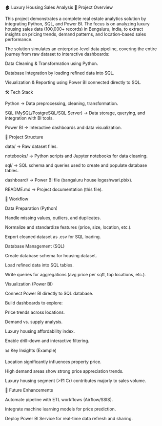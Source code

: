 🏠 Luxury Housing Sales Analysis
📌 Project Overview

This project demonstrates a complete real estate analytics solution by integrating Python, SQL, and Power BI. The focus is on analyzing luxury housing sales data (100,000+ records) in Bengaluru, India, to extract insights on pricing trends, demand patterns, and location-based sales performance.

The solution simulates an enterprise-level data pipeline, covering the entire journey from raw dataset to interactive dashboards:

Data Cleaning & Transformation using Python.

Database Integration by loading refined data into SQL.

Visualization & Reporting using Power BI connected directly to SQL.

🛠️ Tech Stack

Python → Data preprocessing, cleaning, transformation.

SQL (MySQL/PostgreSQL/SQL Server) → Data storage, querying, and integration with BI tools.

Power BI → Interactive dashboards and data visualization.

📂 Project Structure

data/ → Raw dataset files.

notebooks/ → Python scripts and Jupyter notebooks for data cleaning.

sql/ → SQL schema and queries used to create and populate database tables.

dashboard/ → Power BI file (bangaluru house logeshwari.pbix).

README.md → Project documentation (this file).

🚀 Workflow

Data Preparation (Python)

Handle missing values, outliers, and duplicates.

Normalize and standardize features (price, size, location, etc.).

Export cleaned dataset as .csv for SQL loading.

Database Management (SQL)

Create database schema for housing dataset.

Load refined data into SQL tables.

Write queries for aggregations (avg price per sqft, top locations, etc.).

Visualization (Power BI)

Connect Power BI directly to SQL database.

Build dashboards to explore:

Price trends across locations.

Demand vs. supply analysis.

Luxury housing affordability index.

Enable drill-down and interactive filtering.

📊 Key Insights (Example)

Location significantly influences property price.

High demand areas show strong price appreciation trends.

Luxury housing segment (>₹1 Cr) contributes majorly to sales volume.

🔮 Future Enhancements

Automate pipeline with ETL workflows (Airflow/SSIS).

Integrate machine learning models for price prediction.

Deploy Power BI Service for real-time data refresh and sharing.
